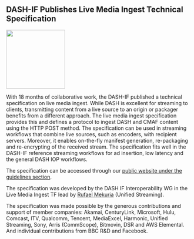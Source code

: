 ## DASH-IF Publishes Live Media Ingest Technical Specification 

<a href="https://dashif.org/guidelines/#dash-if-technical-specification-live-media-ingest" target="_blank" rel="noopener noreferrer"><img height="160px"  src="https://dashif.org/img/graphic-ingest-3.png" alt="" /></a>

With 18 months of collaborative work, the DASH-IF published a technical specification on live media ingest. While DASH is excellent for streaming to clients, transmitting content from a live source to an origin or packager benefits from a different approach. The live media ingest specification provides this and defines a protocol to ingest DASH and CMAF content using the HTTP POST method. The specification can be used in streaming workflows that combine live sources, such as encoders, with recipient servers. Moreover, it enables on-the-fly manifest generation, re-packaging and re-encrypting of the received stream. The specification fits well in the DASH-IF reference streaming workflows  for ad insertion, low latency and the general DASH IOP workflows.



The specification can be accessed through our <a href="https://dashif.org/guidelines/#dash-if-technical-specification-live-media-ingest"> public website under the guidelines section</a>.

The specification was developed by the DASH IF Interoperability WG in the Live Media Ingest TF lead by <a href="https://www.linkedin.com/in/rufael-mekuria-652b4828/">Rufael Mekuria</a> (Unified Streaming).

The specification was made possible by the generous contributions and support of member companies: Akamai, CenturyLink, Microsoft, Hulu, Comcast, ITV, Qualcomm, Tencent, MediaExcel, Harmonic, Unified Streaming, Sony, Arris (CommScope), Bitmovin, DSR and AWS Elemental. And individual contributions from BBC R&D and Facebook.
